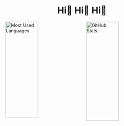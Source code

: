 <!-- this is first commit ----- add a commit -->
<!-- this is second commit ------ add a commit -->


<!---
zihe-git/zihe-git is a ✨ special ✨ repository because its `README.md` (this file) appears on your GitHub profile.
You can click the Preview link to take a look at your changes.
--->
<div align="center" >
 <h1> Hi👋 Hi👋 Hi👋 </h1>
</div>



<div style="display: flex; justify-content: space-around;">

  <img src="https://github-readme-stats.vercel.app/api/top-langs/?username=zihe-git&layout=compact&theme=radical" alt="Most Used Languages" style="width: 45%;height: 300px" />
  <img src="https://github-readme-stats.vercel.app/api?username=zihe-git&show_icons=true&theme=radical" alt="GitHub Stats" style="width: 45%;height: 310px" />
</div>


